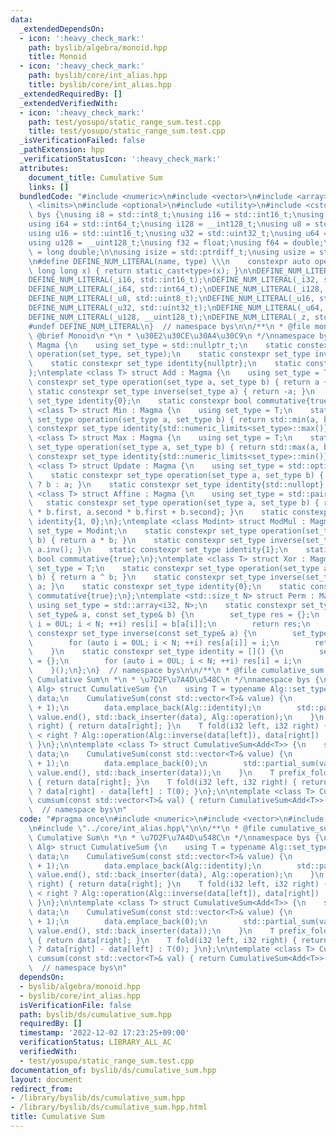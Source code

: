 ```yaml
---
data:
  _extendedDependsOn:
  - icon: ':heavy_check_mark:'
    path: byslib/algebra/monoid.hpp
    title: Monoid
  - icon: ':heavy_check_mark:'
    path: byslib/core/int_alias.hpp
    title: byslib/core/int_alias.hpp
  _extendedRequiredBy: []
  _extendedVerifiedWith:
  - icon: ':heavy_check_mark:'
    path: test/yosupo/static_range_sum.test.cpp
    title: test/yosupo/static_range_sum.test.cpp
  _isVerificationFailed: false
  _pathExtension: hpp
  _verificationStatusIcon: ':heavy_check_mark:'
  attributes:
    document_title: Cumulative Sum
    links: []
  bundledCode: "#include <numeric>\n#include <vector>\n#include <array>\n#include\
    \ <limits>\n#include <optional>\n#include <utility>\n#include <cstdint>\nnamespace\
    \ bys {\nusing i8 = std::int8_t;\nusing i16 = std::int16_t;\nusing i32 = std::int32_t;\n\
    using i64 = std::int64_t;\nusing i128 = __int128_t;\nusing u8 = std::uint8_t;\n\
    using u16 = std::uint16_t;\nusing u32 = std::uint32_t;\nusing u64 = std::uint64_t;\n\
    using u128 = __uint128_t;\nusing f32 = float;\nusing f64 = double;\nusing f128\
    \ = long double;\n\nusing isize = std::ptrdiff_t;\nusing usize = std::size_t;\n\
    \n#define DEFINE_NUM_LITERAL(name, type) \\\n    constexpr auto operator\"\" name(unsigned\
    \ long long x) { return static_cast<type>(x); }\n\nDEFINE_NUM_LITERAL(_i8, std::int8_t);\n\
    DEFINE_NUM_LITERAL(_i16, std::int16_t);\nDEFINE_NUM_LITERAL(_i32, std::int32_t);\n\
    DEFINE_NUM_LITERAL(_i64, std::int64_t);\nDEFINE_NUM_LITERAL(_i128, __int128_t);\n\
    DEFINE_NUM_LITERAL(_u8, std::uint8_t);\nDEFINE_NUM_LITERAL(_u16, std::uint16_t);\n\
    DEFINE_NUM_LITERAL(_u32, std::uint32_t);\nDEFINE_NUM_LITERAL(_u64, std::uint64_t);\n\
    DEFINE_NUM_LITERAL(_u128, __uint128_t);\nDEFINE_NUM_LITERAL(_z, std::size_t);\n\
    #undef DEFINE_NUM_LITERAL\n}  // namespace bys\n\n/**\n * @file monoid.hpp\n *\
    \ @brief Monoid\n *\n * \u30E2\u30CE\u30A4\u30C9\n */\nnamespace bys {\nstruct\
    \ Magma {\n    using set_type = std::nullptr_t;\n    static constexpr set_type\
    \ operation(set_type, set_type);\n    static constexpr set_type inverse(set_type);\n\
    \    static constexpr set_type identity{nullptr};\n    static constexpr bool commutative{false};\n\
    };\ntemplate <class T> struct Add : Magma {\n    using set_type = T;\n    static\
    \ constexpr set_type operation(set_type a, set_type b) { return a + b; }\n   \
    \ static constexpr set_type inverse(set_type a) { return -a; }\n    static constexpr\
    \ set_type identity{0};\n    static constexpr bool commutative{true};\n};\ntemplate\
    \ <class T> struct Min : Magma {\n    using set_type = T;\n    static constexpr\
    \ set_type operation(set_type a, set_type b) { return std::min(a, b); }\n    static\
    \ constexpr set_type identity{std::numeric_limits<set_type>::max()};\n};\ntemplate\
    \ <class T> struct Max : Magma {\n    using set_type = T;\n    static constexpr\
    \ set_type operation(set_type a, set_type b) { return std::max(a, b); }\n    static\
    \ constexpr set_type identity{std::numeric_limits<set_type>::min()};\n};\ntemplate\
    \ <class T> struct Update : Magma {\n    using set_type = std::optional<T>;\n\
    \    static constexpr set_type operation(set_type a, set_type b) { return b.has_value()\
    \ ? b : a; }\n    static constexpr set_type identity{std::nullopt};\n};\ntemplate\
    \ <class T> struct Affine : Magma {\n    using set_type = std::pair<T, T>;\n \
    \   static constexpr set_type operation(set_type a, set_type b) { return {a.first\
    \ * b.first, a.second * b.first + b.second}; }\n    static constexpr set_type\
    \ identity{1, 0};\n};\ntemplate <class Modint> struct ModMul : Magma {\n    using\
    \ set_type = Modint;\n    static constexpr set_type operation(set_type a, set_type\
    \ b) { return a * b; }\n    static constexpr set_type inverse(set_type a) { return\
    \ a.inv(); }\n    static constexpr set_type identity{1};\n    static constexpr\
    \ bool commutative{true};\n};\ntemplate <class T> struct Xor : Magma {\n    using\
    \ set_type = T;\n    static constexpr set_type operation(set_type a, set_type\
    \ b) { return a ^ b; }\n    static constexpr set_type inverse(set_type a) { return\
    \ a; }\n    static constexpr set_type identity{0};\n    static constexpr bool\
    \ commutative{true};\n};\ntemplate <std::size_t N> struct Perm : Magma {\n   \
    \ using set_type = std::array<i32, N>;\n    static constexpr set_type operation(const\
    \ set_type& a, const set_type& b) {\n        set_type res = {};\n        for (auto\
    \ i = 0UL; i < N; ++i) res[i] = b[a[i]];\n        return res;\n    }\n    static\
    \ constexpr set_type inverse(const set_type& a) {\n        set_type res = {};\n\
    \        for (auto i = 0UL; i < N; ++i) res[a[i]] = i;\n        return res;\n\
    \    }\n    static constexpr set_type identity = []() {\n        set_type res\
    \ = {};\n        for (auto i = 0UL; i < N; ++i) res[i] = i;\n        return res;\n\
    \    }();\n};\n}  // namespace bys\n\n/**\n * @file cumulative_sum.hpp\n * @brief\
    \ Cumulative Sum\n *\n * \u7D2F\u7A4D\u548C\n */\nnamespace bys {\ntemplate <class\
    \ Alg> struct CumulativeSum {\n    using T = typename Alg::set_type;\n    std::vector<T>\
    \ data;\n    CumulativeSum(const std::vector<T>& value) {\n        data.reserve(value.size()\
    \ + 1);\n        data.emplace_back(Alg::identity);\n        std::partial_sum(value.begin(),\
    \ value.end(), std::back_inserter(data), Alg::operation);\n    }\n    T prefix_fold(i32\
    \ right) { return data[right]; }\n    T fold(i32 left, i32 right) { return left\
    \ < right ? Alg::operation(Alg::inverse(data[left]), data[right]) : Alg::identity;\
    \ }\n};\n\ntemplate <class T> struct CumulativeSum<Add<T>> {\n    std::vector<T>\
    \ data;\n    CumulativeSum(const std::vector<T>& value) {\n        data.reserve(value.size()\
    \ + 1);\n        data.emplace_back(0);\n        std::partial_sum(value.begin(),\
    \ value.end(), std::back_inserter(data));\n    }\n    T prefix_fold(i32 right)\
    \ { return data[right]; }\n    T fold(i32 left, i32 right) { return left < right\
    \ ? data[right] - data[left] : T(0); }\n};\n\ntemplate <class T> CumulativeSum<Add<T>>\
    \ cumsum(const std::vector<T>& val) { return CumulativeSum<Add<T>>(val); }\n}\
    \  // namespace bys\n"
  code: "#pragma once\n#include <numeric>\n#include <vector>\n#include \"../algebra/monoid.hpp\"\
    \n#include \"../core/int_alias.hpp\"\n\n/**\n * @file cumulative_sum.hpp\n * @brief\
    \ Cumulative Sum\n *\n * \u7D2F\u7A4D\u548C\n */\nnamespace bys {\ntemplate <class\
    \ Alg> struct CumulativeSum {\n    using T = typename Alg::set_type;\n    std::vector<T>\
    \ data;\n    CumulativeSum(const std::vector<T>& value) {\n        data.reserve(value.size()\
    \ + 1);\n        data.emplace_back(Alg::identity);\n        std::partial_sum(value.begin(),\
    \ value.end(), std::back_inserter(data), Alg::operation);\n    }\n    T prefix_fold(i32\
    \ right) { return data[right]; }\n    T fold(i32 left, i32 right) { return left\
    \ < right ? Alg::operation(Alg::inverse(data[left]), data[right]) : Alg::identity;\
    \ }\n};\n\ntemplate <class T> struct CumulativeSum<Add<T>> {\n    std::vector<T>\
    \ data;\n    CumulativeSum(const std::vector<T>& value) {\n        data.reserve(value.size()\
    \ + 1);\n        data.emplace_back(0);\n        std::partial_sum(value.begin(),\
    \ value.end(), std::back_inserter(data));\n    }\n    T prefix_fold(i32 right)\
    \ { return data[right]; }\n    T fold(i32 left, i32 right) { return left < right\
    \ ? data[right] - data[left] : T(0); }\n};\n\ntemplate <class T> CumulativeSum<Add<T>>\
    \ cumsum(const std::vector<T>& val) { return CumulativeSum<Add<T>>(val); }\n}\
    \  // namespace bys\n"
  dependsOn:
  - byslib/algebra/monoid.hpp
  - byslib/core/int_alias.hpp
  isVerificationFile: false
  path: byslib/ds/cumulative_sum.hpp
  requiredBy: []
  timestamp: '2022-12-02 17:23:25+09:00'
  verificationStatus: LIBRARY_ALL_AC
  verifiedWith:
  - test/yosupo/static_range_sum.test.cpp
documentation_of: byslib/ds/cumulative_sum.hpp
layout: document
redirect_from:
- /library/byslib/ds/cumulative_sum.hpp
- /library/byslib/ds/cumulative_sum.hpp.html
title: Cumulative Sum
---
```

